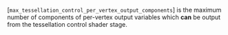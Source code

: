 [`max_tessellation_control_per_vertex_output_components`] is the maximum
number of components of per-vertex output variables which  **can**  be output
from the tessellation control shader stage.